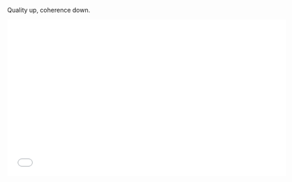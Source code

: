 Quality up, coherence down.

<iframe style='position:relative;display:block;margin:auto' width="640" height="360" src="//www.youtube.com/embed/HBYnceUoD9o?rel=0?vq=720p" frameborder="0" allowfullscreen></iframe>
